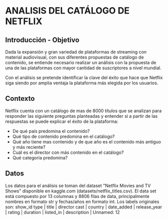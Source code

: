 # **ANALISIS DEL CATÁLOGO DE NETFLIX**

## Introducción - Objetivo

Dada la expansión y gran variedad de plataformas de streaming con material audiovisual, con sus diferentes propuestas de catálogo de contenido, se entiende necesario realizar un análisis con la propuesta de una de las plataformas con mayor cantidad de suscriptores a nivel mundial.

Con el análisis se pretende identificar la clave del éxito que hace que Netflix siga siendo por amplia ventaja la plataforma más elegida por los usuarios.


## Contexto

Netflix cuenta con un catálogo de mas de 8000 títulos que se analizan para responder las siguiente preguntas planteadas y entender si a partir de las respuestas se puede explicar el éxito de la plataforma:

* De qué país predomina el contenido?
* Qué tipo de contenido predomina en el catálogo?
* Qué año tiene mas contenido y de que año es el contenido más antiguo y más reciente?
* Cuál es el director con más contenido en el catálogo?
* Qué categoría predomina?


## Datos

Los datos para el análisis se toman del dataset "Netflix Movies and TV Shows" disponible en kaggle.com (datasets/netflix_titles.csv).
El data set está compuesto por 13 columnas y 8806 filas de data, principalmente nombres en formato str y fechas/años en formato int.
Los labels originales son: 	show_id	type | title | director	cast | country | date_added	| release_year | rating | duration | listed_in | description | Unnamed: 12
